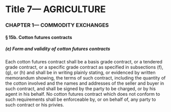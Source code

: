 
# Title 7— AGRICULTURE
### CHAPTER 1— COMMODITY EXCHANGES
#### § 15b. Cotton futures contracts
##### (e) Form and validity of cotton futures contracts

Each cotton futures contract shall be a basis grade contract, or a tendered grade contract, or a specific grade contract as specified in subsections (f), (g), or (h) and shall be in writing plainly stating, or evidenced by written memorandum showing, the terms of such contract, including the quantity of the cotton involved and the names and addresses of the seller and buyer in such contract, and shall be signed by the party to be charged, or by his agent in his behalf. No cotton futures contract which does not conform to such requirements shall be enforceable by, or on behalf of, any party to such contract or his privies.

